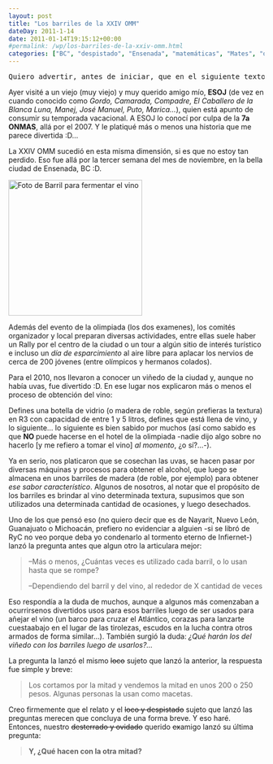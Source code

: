 ```yaml
---
layout: post
title: "Los barriles de la XXIV OMM"
dateDay: 2011-1-14
date: 2011-01-14T19:15:12+00:00
#permalink: /wp/los-barriles-de-la-xxiv-omm.html
categories: ["BC", "despistado", "Ensenada", "matemáticas", "Mates", "ocio", "olimpiada", "olímpico", "OMM", "pregunta", "XXIV"]
---
```


<pre>Quiero advertir, antes de iniciar, que en el siguiente texto podria haber algo de humor <em>friki</em> o chistes locales, más o menos difundidos en las olimpiadas de Matemáticas, jamás con afán de ofender a alguien <img src=&#39;http://blog.mautematico.com/wp-content/plugins/smilies-themer/kopete+memes/wink.png&#39; alt=&#39;;)&#39; class=&#39;wp-smiley&#39; /> -si no entiendes o no te sientes identificado, no te agüites, es más o menos conocido que soy bien raro y a veces ni yo me entiendo -</pre>
<p>Ayer visité a un viejo (muy viejo) y muy querido amigo mío, <strong>ESOJ</strong> (de vez en cuando conocido como <em>Gordo, Camarada, Compadre, El Caballero de la Blanca Luna, Manej, José Manuel, Puto, Marica&#8230;</em>), quien está apunto de consumir su temporada vacacional. A ESOJ lo conocí por culpa de la <strong>7a ONMAS</strong>, allá por el 2007. Y le platiqué más o menos una historia que me parece divertida :D&#8230;</p>
<p>La XXIV OMM sucedió en esta misma dimensión, si es que no estoy tan perdido. Eso fue allá por la tercer semana del mes de noviembre, en la bella ciudad de Ensenada, BC :D.</p>
<p><a rel="attachment wp-att-562" href="http://blog.mautematico.com/2011/01/14/los-barriles-de-la-xxiv-omm/barril_castellano/"></a><a href="http://blog.mautematico.com/2011/01/14/los-barriles-de-la-xxiv-omm/"><img class="size-full wp-image-562 alignright" title="barril_castellano" src="http://blog.mautematico.com/wp-content/uploads/2011/01/barril_castellano.gif" alt="Foto de Barril para fermentar el vino" width="263" height="267" /></a></p>
<p>Además del evento de la olimpiada (los dos examenes), los comités organizador y local preparan diversas actividades, entre ellas suele haber un Rally por el centro de la ciudad o un tour a algún sitio de interés turístico e incluso un <em>día de esparcimiento</em> al aire libre para aplacar los nervios de cerca de 200 jóvenes (entre olímpicos y hermanos colados).</p>
<p>Para el 2010, nos llevaron a conocer un viñedo de la ciudad y, aunque no había uvas, fue divertido :D. En ese lugar nos explicaron más o menos el proceso de obtención del vino:</p>
<p>Defines una botella de vidrio (o madera de roble, según prefieras la textura) en R3 con capacidad de entre 1 y 5 litros, defines que está llena de vino, y lo siguiente&#8230; lo siguiente es bien sabido por muchos (así como sabido es que <strong>NO </strong>puede hacerse en el hotel de la olimpiada -nadie dijo algo sobre no hacerlo [y me refiero a tomar el vino] <em>al momento</em>, ¿o sí?&#8230;-).</p>
<p>Ya en serio, nos platicaron que se cosechan las uvas, se hacen pasar por diversas máquinas y procesos para obtener el alcohol, que luego se almacena en unos barriles de madera (de roble, por ejemplo) para obtener <em>ese sabor característico</em>. Algunos de nosotros, al notar que el propósito de los barriles es brindar al vino determinada textura, supusimos que son utilizados una determinada cantidad de ocasiones, y luego desechados.</p>
<p>Uno de los que pensó eso (no quiero decir que es de Nayarit, Nuevo León, Guanajuato o Michoacán, prefiero no evidenciar a alguien -si se libró de RyC no veo porque deba yo condenarlo al tormento eterno de Infiernet-) lanzó la pregunta antes que algun otro la articulara mejor:</p>
<blockquote><p>&#8211;Más o menos, ¿Cuántas veces es utilizado cada barril, o lo usan hasta que se rompe?</p>
<p>&#8211;Dependiendo del barril y del vino, al rededor de X cantidad de veces</p></blockquote>
<p>Eso respondía  a la duda de muchos, aunque a algunos más comenzaban a ocurrirsenos divertidos usos para esos barriles luego de ser usados para añejar el vino (un barco para cruzar el Atlántico, corazas para lanzarte cuestaabajo en el lugar de las tirolezas, escudos en la lucha contra otros armados de forma similar&#8230;). También surgió la duda: <em>¿Qué harán los del viñedo con los barriles luego de usarlos?&#8230;</em></p>
<p>La pregunta la lanzó el mismo <span style="text-decoration: line-through;">loco</span> sujeto que lanzó la anterior, la respuesta fue simple y breve:</p>
<blockquote><p>Los cortamos por la mitad y vendemos la mitad en unos 200 o 250 pesos. Algunas personas la usan como macetas.</p></blockquote>
<p>Creo firmemente que el relato y el <span style="text-decoration: line-through;">loco y despistado</span> sujeto que lanzó las preguntas merecen que concluya de una forma breve. Y eso haré.<br />
Entonces, nuestro <span style="text-decoration: line-through;">desterrado y ovidado</span> querido <span style="text-decoration: line-through;">ex</span>amigo lanzó su última pregunta:</p>
<blockquote><p><strong class="errorbox">Y, ¿Qué hacen con la otra mitad?</strong></p></blockquote>
